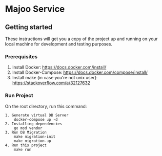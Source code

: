 # Majoo Service

## Getting started

These instructions will get you a copy of the project up and running on your local machine for development and testing
purposes.

### Prerequisites

1. Install Docker: https://docs.docker.com/install/
2. Install Docker-Compose: https://docs.docker.com/compose/install/
3. Install make (in case you're not unix user): https://stackoverflow.com/a/32127632

### Run Project

On the root directory, run this command:

    1. Generate virtual DB Server
        docker-compose up -d
    2. Installing dependencies
        go mod vendor
    3. Run DB Migration
        make migration-init
        make migration-up
    4. Run this project
        make run